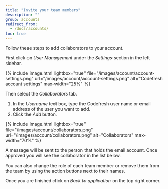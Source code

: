 ```yaml
---
title: "Invite your team members"
description: ""
group: accounts
redirect_from:
  - /docs/accounts/
toc: true
---
```

Follow these steps to add collaborators to your account.

First click on *User Management* under the *Settings* section in the left sidebar. 


{% include image.html lightbox="true" file="/images/account/account-settings.png" url="/images/account/account-settings.png" alt="Codefresh account settings" max-width="25%" %}

Then select the *Collaborators* 
tab.

1. In the *Username* text box, type the Codefresh user name or email address of the user you want to add.
1. Click the *Add* button.

{% include image.html lightbox="true" file="/images/account/collaborators.png" url="/images/account/collaborators.png" alt="Collaborators" max-width="70%" %}


A message will be sent to the person that holds the email account. Once approved you will see the collaborator
in the list below.

You can also change the role of each team member or remove them from the team by using
the action buttons next to their names.


Once you are finished click on *Back to application* on the top right corner.

